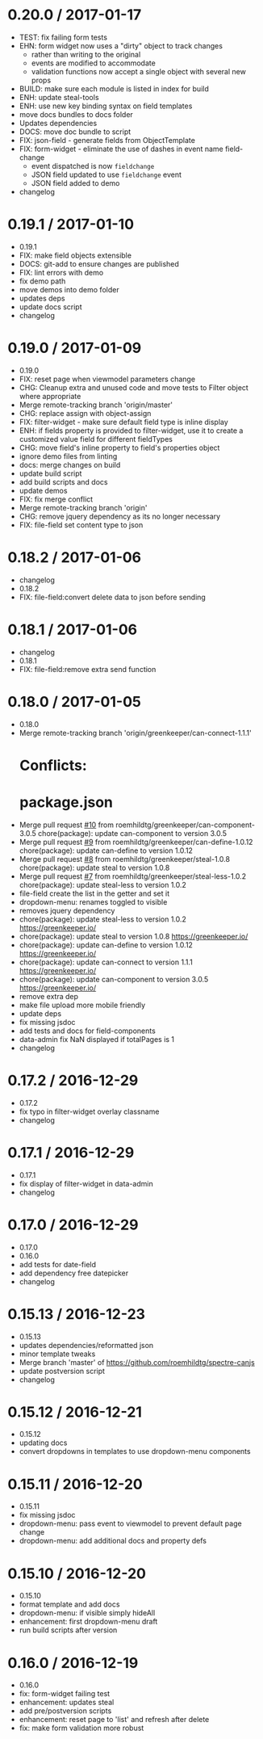 0.20.0 / 2017-01-17
===================

  * TEST: fix failing form tests
  * EHN: form widget now uses a "dirty" object to track changes
    - rather than writing to the original
    - events are modified to accommodate
    - validation functions now accept a single object with several new props
  * BUILD: make sure each module is listed in index for build
  * ENH: update steal-tools
  * ENH: use new key binding syntax on field templates
  * move docs bundles to docs folder
  * Updates dependencies
  * DOCS: move doc bundle to script
  * FIX: json-field - generate fields from ObjectTemplate
  * FIX: form-widget - eliminate the use of dashes in event name field-change
    - event dispatched is now `fieldchange`
    - JSON field updated to use `fieldchange` event
    - JSON field added to demo
  * changelog

0.19.1 / 2017-01-10
===================

  * 0.19.1
  * FIX: make field objects extensible
  * DOCS: git-add to ensure changes are published
  * FIX: lint errors with demo
  * fix demo path
  * move demos into demo folder
  * updates deps
  * update docs script
  * changelog

0.19.0 / 2017-01-09
===================

  * 0.19.0
  * FIX: reset page when viewmodel parameters change
  * CHG: Cleanup extra and unused code and move tests to Filter object where appropriate
  * Merge remote-tracking branch 'origin/master'
  * CHG: replace assign with object-assign
  * FIX: filter-widget - make sure default field type is inline display
  * ENH: if fields property is provided to filter-widget, use it to create a customized value field for different fieldTypes
  * CHG: move field's inline property to field's properties object
  * ignore demo files from linting
  * docs: merge changes on build
  * update build script
  * add build scripts and docs
  * update demos
  * FIX: fix merge conflict
  * Merge remote-tracking branch 'origin'
  * CHG: remove jquery dependency as its no longer necessary
  * FIX: file-field set content type to json

0.18.2 / 2017-01-06
===================

  * changelog
  * 0.18.2
  * FIX: file-field:convert delete data to json before sending

0.18.1 / 2017-01-06
===================

  * changelog
  * 0.18.1
  * FIX: file-field:remove extra send function

0.18.0 / 2017-01-05
===================

  * 0.18.0
  * Merge remote-tracking branch 'origin/greenkeeper/can-connect-1.1.1'
    # Conflicts:
    #    package.json
  * Merge pull request [#10](https://github.com/roemhildtg/spectre-canjs/issues/10) from roemhildtg/greenkeeper/can-component-3.0.5
    chore(package): update can-component to version 3.0.5
  * Merge pull request [#9](https://github.com/roemhildtg/spectre-canjs/issues/9) from roemhildtg/greenkeeper/can-define-1.0.12
    chore(package): update can-define to version 1.0.12
  * Merge pull request [#8](https://github.com/roemhildtg/spectre-canjs/issues/8) from roemhildtg/greenkeeper/steal-1.0.8
    chore(package): update steal to version 1.0.8
  * Merge pull request [#7](https://github.com/roemhildtg/spectre-canjs/issues/7) from roemhildtg/greenkeeper/steal-less-1.0.2
    chore(package): update steal-less to version 1.0.2
  * file-field create the list in the getter and set it
  * dropdown-menu: renames toggled to visible
  * removes jquery dependency
  * chore(package): update steal-less to version 1.0.2
    https://greenkeeper.io/
  * chore(package): update steal to version 1.0.8
    https://greenkeeper.io/
  * chore(package): update can-define to version 1.0.12
    https://greenkeeper.io/
  * chore(package): update can-connect to version 1.1.1
    https://greenkeeper.io/
  * chore(package): update can-component to version 3.0.5
    https://greenkeeper.io/
  * remove extra dep
  * make file upload more mobile friendly
  * update deps
  * fix missing jsdoc
  * add tests and docs for field-components
  * data-admin fix NaN displayed if totalPages is 1
  * changelog

0.17.2 / 2016-12-29
===================

  * 0.17.2
  * fix typo in filter-widget overlay classname
  * changelog

0.17.1 / 2016-12-29
===================

  * 0.17.1
  * fix display of filter-widget in data-admin
  * changelog

0.17.0 / 2016-12-29
===================

  * 0.17.0
  * 0.16.0
  * add tests for date-field
  * add dependency free datepicker
  * changelog

0.15.13 / 2016-12-23
====================

  * 0.15.13
  * updates dependencies/reformatted json
  * minor template tweaks
  * Merge branch 'master' of https://github.com/roemhildtg/spectre-canjs
  * update postversion  script
  * changelog

0.15.12 / 2016-12-21
====================

  * 0.15.12
  * updating docs
  * convert dropdowns in templates to use dropdown-menu components

0.15.11 / 2016-12-20
====================

  * 0.15.11
  * fix missing jsdoc
  * dropdown-menu: pass event to viewmodel to prevent default page change
  * dropdown-menu: add additional docs and property defs

0.15.10 / 2016-12-20
====================

  * 0.15.10
  * format template and add docs
  * dropdown-menu: if visible simply hideAll
  * enhancement: first dropdown-menu draft
  * run build scripts after version

0.16.0 / 2016-12-19
===================

  * 0.16.0
  * fix: form-widget failing test
  * enhancement: updates steal
  * add pre/postversion scripts
  * enhancement: reset page to 'list' and refresh after delete
  * fix: make form validation more robust
